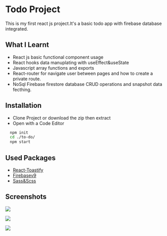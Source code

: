# Todo Project

This is my first react js project.It's a basic todo app with firebase database integrated.
## What I Learnt
- React js basic functional component usage
- React hooks data manuplating with useEffect&useState 
- Javascript array functions and exports
- React-router for navigate user between pages and how to create a private route.
- NoSql Firebase firestore database CRUD operations and snapshot data fecthing.

## Installation

- Clone Project or download the zip then extract
- Open with a Code Editor

```bash
  npm init
  cd ./to-do/
  npm start
```
## Used Packages
- [React-Toastify](https://www.npmjs.com/package/react-toastify)
- [Firebasev9](https://firebase.google.com/docs/web/setup)
- [Sass&Scss](https://sass-lang.com/guide)



## Screenshots


![](https://imgkub.com/images/2022/07/07/image.png)


![](https://imgkub.com/images/2022/07/07/image3858d0f33542121d.png)


![](https://imgkub.com/images/2022/07/07/imagecb54d0eb246677b8.png)
